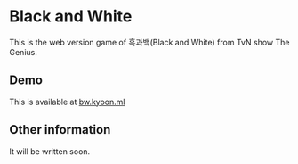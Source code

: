 # Black and White

This is the web version game of 흑과백(Black and White) from TvN show The Genius.

## Demo

This is available at [bw.kyoon.ml](http://bw.kyoon.ml)

## Other information

It will be written soon.
